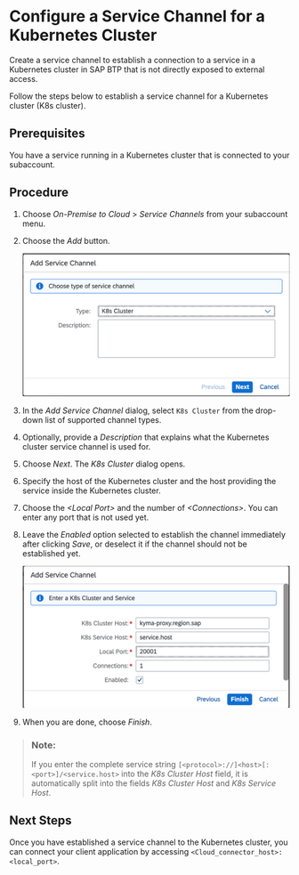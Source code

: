 <!-- loiod6d395e759374be89e0aebab83ad5a7b -->

# Configure a Service Channel for a Kubernetes Cluster

Create a service channel to establish a connection to a service in a Kubernetes cluster in SAP BTP that is not directly exposed to external access.

Follow the steps below to establish a service channel for a Kubernetes cluster \(K8s cluster\).



<a name="loiod6d395e759374be89e0aebab83ad5a7b__section_xxh_tvn_m5b"/>

## Prerequisites

You have a service running in a Kubernetes cluster that is connected to your subaccount.



<a name="loiod6d395e759374be89e0aebab83ad5a7b__section_ztr_zsn_m5b"/>

## Procedure

1.  Choose *On-Premise to Cloud* \> *Service Channels* from your subaccount menu.
2.  Choose the *Add* button.

    ![](images/SCC_Service_Channel_-_Kubernetes_1_0d2c28e.png)

3.  In the *Add Service Channel* dialog, select `K8s Cluster` from the drop-down list of supported channel types.
4.  Optionally, provide a *Description* that explains what the Kubernetes cluster service channel is used for.
5.  Choose *Next*. The *K8s Cluster* dialog opens.
6.  Specify the host of the Kubernetes cluster and the host providing the service inside the Kubernetes cluster.
7.  Choose the *<Local Port\>* and the number of *<Connections\>*. You can enter any port that is not used yet.
8.  Leave the *Enabled* option selected to establish the channel immediately after clicking *Save*, or deselect it if the channel should not be established yet.

    ![](images/SCC_Service_Channel_-_Kubernetes_2_59ba3f0.png)

9.  When you are done, choose *Finish*.

> ### Note:  
> If you enter the complete service string `[<protocol>://]<host>[:<port>]/<service.host>` into the *K8s Cluster Host* field, it is automatically split into the fields *K8s Cluster Host* and *K8s Service Host*.



<a name="loiod6d395e759374be89e0aebab83ad5a7b__section_rsx_wsn_m5b"/>

## Next Steps

Once you have established a service channel to the Kubernetes cluster, you can connect your client application by accessing `<Cloud_connector_host>:<local_port>`.

